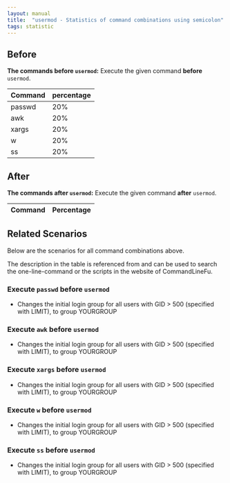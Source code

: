 ```yaml
---
layout: manual
title:  "usermod - Statistics of command combinations using semicolon"
tags: statistic
---
```


## Before

__The commands before `usermod`:__  Execute the given command __before__ `usermod`.

| Command | percentage |
|--------|--------|
| passwd | 20% |
| awk | 20% |
| xargs | 20% |
| w | 20% |
| ss | 20% |



## After

__The commands after `usermod`:__ Execute the given command __after__ `usermod`.

| Command | Percentage | 
|-------|--------|



## Related Scenarios

Below are the scenarios for all command combinations above.

The description in the table is referenced from and can be used to search the one-line-command or the scripts in the website of CommandLineFu.


### Execute `passwd` before `usermod`

- Changes the initial login group for all users with GID > 500 (specified with LIMIT), to group YOURGROUP

            
### Execute `awk` before `usermod`

- Changes the initial login group for all users with GID > 500 (specified with LIMIT), to group YOURGROUP

            
### Execute `xargs` before `usermod`

- Changes the initial login group for all users with GID > 500 (specified with LIMIT), to group YOURGROUP

            
### Execute `w` before `usermod`

- Changes the initial login group for all users with GID > 500 (specified with LIMIT), to group YOURGROUP

            
### Execute `ss` before `usermod`

- Changes the initial login group for all users with GID > 500 (specified with LIMIT), to group YOURGROUP

            


